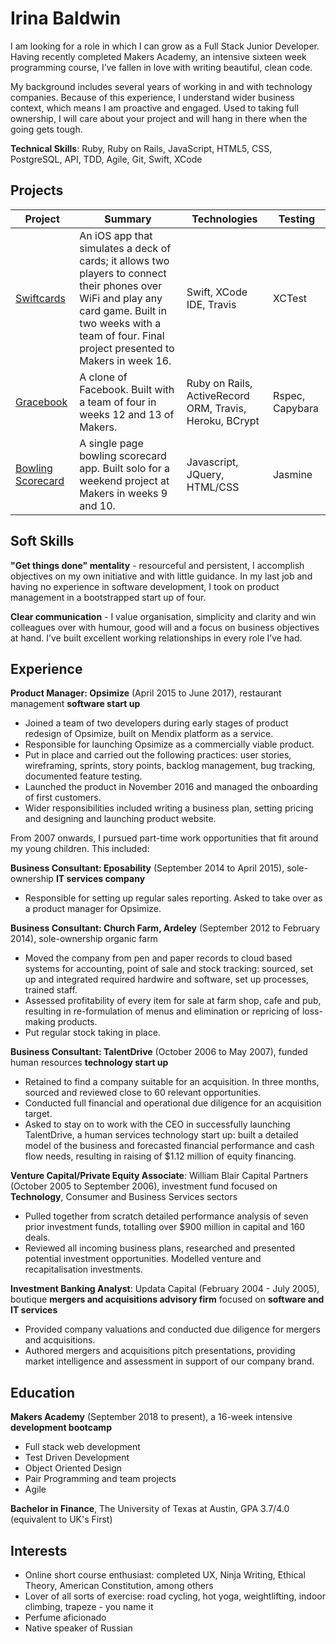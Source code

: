 # Irina Baldwin

I am looking for a role in which I can grow as a Full Stack Junior Developer. Having recently completed Makers Academy, an intensive sixteen week programming course, I’ve fallen in love with writing beautiful, clean code.

My background includes several years of working in and with technology companies.  Because of this experience, I understand wider business context, which means I am proactive and engaged.  Used to taking full ownership, I will care about your project and will hang in there when the going gets tough.

**Technical Skills**: Ruby, Ruby on Rails, JavaScript, HTML5, CSS, PostgreSQL, API, TDD, Agile, Git, Swift, XCode

## Projects

| Project | Summary | Technologies | Testing |
|---------|---------|--------------|---------|
| [Swiftcards](https://github.com/IrinaSTA/swiftcards) | An iOS app that simulates a deck of cards; it allows two players to connect their phones over WiFi and play any card game. Built in two weeks with a team of four. Final project presented to Makers in week 16. | Swift, XCode IDE, Travis | XCTest |
| [Gracebook](https://github.com/rbbri/acebook-gracebook) | A clone of Facebook. Built with a team of four in weeks 12 and 13 of Makers. | Ruby on Rails, ActiveRecord ORM, Travis, Heroku, BCrypt | Rspec, Capybara |
| [Bowling Scorecard](https://github.com/IrinaSTA/bowling-challenge) | A single page bowling scorecard app. Built solo for a weekend project at Makers in weeks 9 and 10. | Javascript, JQuery, HTML/CSS | Jasmine |


## Soft Skills

**"Get things done" mentality** - resourceful and persistent, I accomplish objectives on my own initiative and with little guidance. In my last job and having no experience in software development, I took on product management in a bootstrapped start up of four.

**Clear communication** - I value organisation, simplicity and clarity and win colleagues over with humour, good will and a focus on business objectives at hand. I’ve built excellent working relationships in every role I’ve had.

## Experience

**Product Manager: Opsimize** (April 2015 to June 2017), restaurant management **software start up**

* Joined a team of two developers during early stages of product redesign of Opsimize, built on Mendix platform as a service.
* Responsible for launching Opsimize as a commercially viable product.
* Put in place and carried out the following practices: user stories, wireframing, sprints, story points, backlog management, bug tracking, documented feature testing.
* Launched the product in November 2016 and managed the onboarding of first customers. 
* Wider responsibilities included writing a business plan, setting pricing and designing and launching product website.

From 2007 onwards, I pursued part-time work opportunities that fit around my young children. This included:

  **Business Consultant: Eposability** (September 2014 to April 2015), sole-ownership **IT services company**
  * Responsible for setting up regular sales reporting. Asked to take over as a product manager for Opsimize.

  **Business Consultant: Church Farm, Ardeley** (September 2012 to February 2014), sole-ownership organic farm
  * Moved the company from pen and paper records to cloud based systems for accounting, point of sale and stock tracking:    sourced, set up and integrated required hardwire and software, set up processes, trained staff.
  * Assessed profitability of every item for sale at farm shop, cafe and pub, resulting in re-formulation of menus and elimination or repricing of loss-making products.
  * Put regular stock taking in place.

  **Business Consultant: TalentDrive** (October 2006 to May 2007), funded human resources **technology start up**
  * Retained to find a company suitable for an acquisition. In three months, sourced and reviewed close to 60 relevant opportunities.
  * Conducted full financial and operational due diligence for an acquisition target.
  * Asked to stay on to work with the CEO in successfully launching TalentDrive, a human services technology start up: built a detailed model of the business and forecasted financial performance and cash flow needs, resulting in raising of $1.12 million of equity financing.

**Venture Capital/Private Equity Associate**: William Blair Capital Partners (October 2005 to September 2006), investment fund focused on **Technology**, Consumer and Business Services sectors
* Pulled together from scratch detailed performance analysis of seven prior investment funds, totalling over $900 million in capital and 160 deals.
* Reviewed all incoming business plans, researched and presented potential investment opportunities. Modelled venture and recapitalisation investments.

**Investment Banking Analyst**: Updata Capital (February 2004 - July 2005), boutique **mergers and acquisitions advisory firm** focused on **software and IT services**
* Provided company valuations and conducted due diligence for mergers and acquisitions.
* Authored mergers and acquisitions pitch presentations, providing market intelligence and assessment in support of our company brand.

## Education

**Makers Academy** (September 2018 to present), a 16-week intensive **development bootcamp**
* Full stack web development
* Test Driven Development
* Object Oriented Design
* Pair Programming and team projects
* Agile

**Bachelor in Finance**, The University of Texas at Austin, GPA 3.7/4.0 (equivalent to UK's First)

## Interests
* Online short course enthusiast: completed UX, Ninja Writing, Ethical Theory, American Constitution, among others
* Lover of all sorts of exercise: road cycling, hot yoga, weightlifting, indoor climbing, trapeze - you name it
* Perfume aficionado
* Native speaker of Russian

